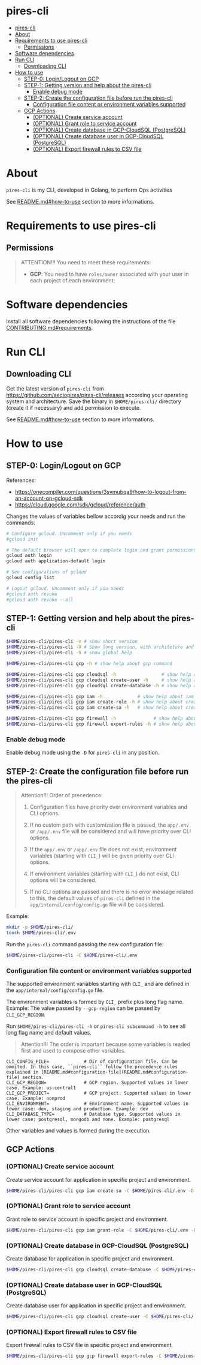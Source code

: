 # pires-cli

<!-- TOC -->

- [pires-cli](#pires-cli)
- [About](#about)
- [Requirements to use pires-cli](#requirements-to-use-pires-cli)
  - [Permissions](#permissions)
- [Software dependencies](#software-dependencies)
- [Run CLI](#run-cli)
  - [Downloading CLI](#downloading-cli)
- [How to use](#how-to-use)
  - [STEP-0: Login/Logout on GCP](#step-0-loginlogout-on-gcp)
  - [STEP-1: Getting version and help about the pires-cli](#step-1-getting-version-and-help-about-the-pires-cli)
    - [Enable debug mode](#enable-debug-mode)
  - [STEP-2: Create the configuration file before run the pires-cli](#step-2-create-the-configuration-file-before-run-the-pires-cli)
    - [Configuration file content or environment variables supported](#configuration-file-content-or-environment-variables-supported)
  - [GCP Actions](#gcp-actions)
    - [(OPTIONAL) Create service account](#optional-create-service-account)
    - [(OPTIONAL) Grant role to service account](#optional-grant-role-to-service-account)
    - [(OPTIONAL) Create database in GCP-CloudSQL (PostgreSQL)](#optional-create-database-in-gcp-cloudsql-postgresql)
    - [(OPTIONAL) Create database user in GCP-CloudSQL (PostgreSQL)](#optional-create-database-user-in-gcp-cloudsql-postgresql)
    - [(OPTIONAL) Export firewall rules to CSV file](#optional-export-firewall-rules-to-csv-file)

<!-- TOC -->

# About

``pires-cli`` is my CLI, developed in Golang, to perform Ops activities

See [README.md#how-to-use](README.md#how-to-use) section to more informations.

# Requirements to use pires-cli

## Permissions
> ATTENTION!!! You need to meet these requirements:
> - **GCP**: You need to have ``roles/owner`` associated with your user in each project of each environment;

# Software dependencies

Install all software dependencies following the instructions of the file [CONTRIBUTING.md#requirements](../CONTRIBUTING.md#requirements).

# Run CLI

## Downloading CLI

Get the latest version of ``pires-cli`` from https://github.com/aeciopires/pires-cli/releases according your operating system and architecture.
Save the binary in ``$HOME/pires-cli/`` directory (create it if necessary) and add permission to execute.

See [README.md#how-to-use](README.md#how-to-use) section to more informations.

# How to use

## STEP-0: Login/Logout on GCP

References:

- https://onecompiler.com/questions/3svmubqa9/how-to-logout-from-an-account-on-gcloud-sdk
- https://cloud.google.com/sdk/gcloud/reference/auth

Changes the values of variables bellow accordig your needs and run the commands:

```bash
# Configure gcloud. Uncomment only if you needs
#gcloud init

# The default browser will open to complete login and grant permissions.
gcloud auth login
gcloud auth application-default login

# See configurations of gcloud
gcloud config list

# Logout gcloud. Uncomment only if you needs
#gcloud auth revoke
#gcloud auth revoke --all
```

## STEP-1: Getting version and help about the pires-cli

```bash
$HOME/pires-cli/pires-cli -v # show short version
$HOME/pires-cli/pires-cli -V # Show long version, with architeture and operating system
$HOME/pires-cli/pires-cli -h # show global help

$HOME/pires-cli/pires-cli gcp -h # show help about gcp command

$HOME/pires-cli/pires-cli gcp cloudsql -h                 # show help about cloudsql command
$HOME/pires-cli/pires-cli gcp cloudsql create-user -h     # show help about create-user command
$HOME/pires-cli/pires-cli gcp cloudsql create-database -h # show help about create-database command

$HOME/pires-cli/pires-cli gcp iam -h             # show help about iam command
$HOME/pires-cli/pires-cli gcp iam create-role -h # show help about create-role command
$HOME/pires-cli/pires-cli gcp iam create-sa -h   # show help about create-sa command

$HOME/pires-cli/pires-cli gcp firewall -h              # show help about firewall command
$HOME/pires-cli/pires-cli gcp firewall export-rules -h # show help about export-rules command
```

### Enable debug mode

Enable debug mode using the ``-D`` for ``pires-cli`` in any position.

## STEP-2: Create the configuration file before run the pires-cli

> Attention!!! Order of precedence:
>
> 1) Configuration files have priority over environment variables and CLI options.
>
> 2) If no custom path with customization file is passed, the ``app/.env`` or ``/app/.env`` file will be considered and will have priority over CLI options.
>
> 3) If the ``app/.env`` or ``/app/.env`` file does not exist, environment variables (starting with ``CLI_``) will be given priority over CLI options.
>
> 4) If environment variables (starting with ``CLI_``) do not exist, CLI options will be considered.
>
> 5) If no CLI options are passed and there is no error message related to this, the default values ​​of ``pires-cli`` defined in the ``app/internal/config/config.go`` file will be considered.

Example:

```bash
mkdir -p $HOME/pires-cli/
touch $HOME/pires-cli/.env
```

Run the ``pires-cli`` command passing the new configuration file:

```bash
$HOME/pires-cli/pires-cli -C $HOME/pires-cli/.env
```

### Configuration file content or environment variables supported

The supported environment variables starting with ``CLI_`` and are defined in the ``app/internal/config/config.go`` file.

The environment variables is formed by ``CLI_`` prefix plus long flag name. Example: The value passed by ``--gcp-region`` can be passed by ``CLI_GCP_REGION``.

Run ``$HOME/pires-cli/pires-cli -h`` or ``pires-cli subcommand -h`` to see all long flag name and default values.

> Attention!!! The order is important because some variables is readed first and used to compose other variables.

```env
CLI_CONFIG_FILE=             # Dir of configuration file. Can be ommited. In this case, ``pires-cli`` follow the precedence rules explained in [README.md#configuration-file](README.md#configuration-file) section.
CLI_GCP_REGION=              # GCP region. Supported values in lower case. Example: us-central1
CLI_GCP_PROJECT=             # GCP project. Supported values in lower case. Example: nonprod
CLI_ENVIRONMENT=             # Environment name. Supported values in lower case: dev, staging and production. Example: dev
CLI_DATABASE_TYPE=           # Database type. Supported values in lower case: postgresql, mongodb and none. Example: postgresql
```

Other variables and values is formed during the execution.

## GCP Actions

### (OPTIONAL) Create service account

Create service account for application in specific project and environment.

```bash
$HOME/pires-cli/pires-cli gcp iam create-sa -C $HOME/pires-cli/.env -D -s kube-pires-gsa
```

### (OPTIONAL) Grant role to service account

Grant role to service account in specific project and environment.

```bash
$HOME/pires-cli/pires-cli gcp iam grant-role -C $HOME/pires-cli/.env -D -m "serviceAccount:kube-pires-gsa@nonprod.iam.gserviceaccount.com" -r "roles/cloudsql.editor"
```

### (OPTIONAL) Create database in GCP-CloudSQL (PostgreSQL)

Create database for application in specific project and environment.

```bash
$HOME/pires-cli/pires-cli gcp cloudsql create-database -C $HOME/pires-cli/.env -D -i nonprod-psql -d kube-pires-db
```

### (OPTIONAL) Create database user in GCP-CloudSQL (PostgreSQL)

Create database user for application in specific project and environment.

```bash
$HOME/pires-cli/pires-cli gcp cloudsql create-user -C $HOME/pires-cli/.env -D -i nonprod-psql -u kube-pires -p changeme
```

### (OPTIONAL) Export firewall rules to CSV file

Export firewall rules to CSV file in specific project and environment.

```bash
$HOME/pires-cli/pires-cli gcp gcp firewall export-rules -C $HOME/pires-cli/.env -D -o $HOME
```
